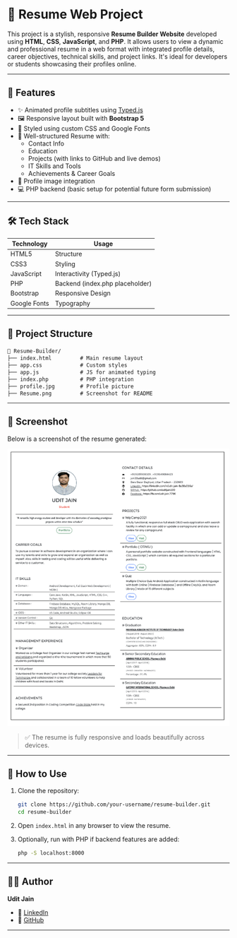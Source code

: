 # 📄 Resume Web Project

This project is a stylish, responsive **Resume Builder Website** developed using **HTML**, **CSS**, **JavaScript**, and **PHP**. It allows users to view a dynamic and professional resume in a web format with integrated profile details, career objectives, technical skills, and project links. It's ideal for developers or students showcasing their profiles online.

---

## 🚀 Features

- ✨ Animated profile subtitles using [Typed.js](https://github.com/mattboldt/typed.js/)
- 🖼️ Responsive layout built with **Bootstrap 5**
- 🎨 Styled using custom CSS and Google Fonts
- 🧾 Well-structured Resume with:
  - Contact Info
  - Education
  - Projects (with links to GitHub and live demos)
  - IT Skills and Tools
  - Achievements & Career Goals
- 📸 Profile image integration
- 💻 PHP backend (basic setup for potential future form submission)

---

## 🛠️ Tech Stack

| Technology   | Usage                           |
| ------------ | ------------------------------- |
| HTML5        | Structure                       |
| CSS3         | Styling                         |
| JavaScript   | Interactivity (Typed.js)        |
| PHP          | Backend (index.php placeholder) |
| Bootstrap    | Responsive Design               |
| Google Fonts | Typography                      |

---

## 📂 Project Structure

```
📁 Resume-Builder/
├── index.html         # Main resume layout
├── app.css            # Custom styles
├── app.js             # JS for animated typing
├── index.php          # PHP integration
├── profile.jpg        # Profile picture
├── Resume.png         # Screenshot for README
```

---

## 📸 Screenshot

Below is a screenshot of the resume generated:

![Resume Preview](./Resume.png)

> ✅ The resume is fully responsive and loads beautifully across devices.

---

## 📌 How to Use

1. Clone the repository:

   ```bash
   git clone https://github.com/your-username/resume-builder.git
   cd resume-builder
   ```

2. Open `index.html` in any browser to view the resume.

3. Optionally, run with PHP if backend features are added:
   ```bash
   php -S localhost:8000
   ```

---

## 🧑‍💻 Author

**Udit Jain**

- 🔗 [LinkedIn](https://linkedin.com/in/udit-jain-8a38a016a/)
- 🐙 [GitHub](https://github.com/uditjain100)

---
